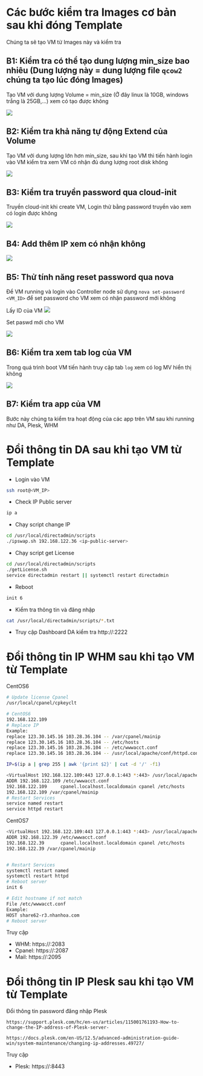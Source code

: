 # Các bước kiểm tra Images cơ bản sau khi đóng Template

Chúng ta sẽ tạo VM từ Images này và kiểm tra 

## B1: Kiểm tra có thể tạo dung lượng min_size bao nhiêu (Dung lượng này = dung lượng file `qcow2` chúng ta tạo lúc đóng Images)

Tạo VM với dung lượng Volume = min_size (Ở đây linux là 10GB, windows trắng là 25GB,...) xem có tạo được không 

![](../images/check_images/vol1.png)

## B2: Kiểm tra khả năng tự động Extend của Volume 

Tạo VM với dung lượng lớn hơn min_size, sau khi tạo VM thì tiến hành login vào VM kiểm tra xem VM có nhận đủ dung lượng root disk không 

![](../images/check_images/vol2.png)

## B3: Kiểm tra truyền password qua cloud-init 

Truyền cloud-init khi create VM, Login thử bằng password truyền vào xem có login được không 

![](../images/check_images/cloud-init.png)

## B4: Add thêm IP xem có nhận không 

![](../images/check_images/addip.png)

## B5: Thử tính năng reset password qua nova

Để VM running và login vào Controller node sử dụng `nova set-password <VM_ID>` để set password cho VM xem có nhận password mới không 

Lấy ID của VM 
![](../images/check_images/id.png)

Set paswd mới cho VM 

![](../images/check_images/setpasswd.png)

## B6: Kiểm tra xem tab log của VM 

Trong quá trình boot VM tiến hành truy cập tab `log` xem có log MV hiển thị không 

![](../images/check_images/log.png)

## B7: Kiểm tra app của VM 

Bước này chúng ta kiểm tra hoạt động của các app trên VM sau khi running như DA, Plesk, WHM

# Đổi thông tin DA sau khi tạo VM từ Template

- Login vào VM 
```sh 
ssh root@<VM_IP>
```

- Check IP Public server 
```sh 
ip a
```

- Chạy script change IP 
```sh 
cd /usr/local/directadmin/scripts
./ipswap.sh 192.168.122.36 <ip-public-server>
```

- Chạy script get License
```sh 
cd /usr/local/directadmin/scripts
./getLicense.sh
service directadmin restart || systemctl restart directadmin
```

- Reboot
```sh 
init 6 
```

- Kiểm tra thông tin và đăng nhập 
```sh 
cat /usr/local/directadmin/scripts/*.txt
```

- Truy cập Dashboard DA kiểm tra 
http://<ip-public-server>:2222

# Đổi thông tin IP WHM sau khi tạo VM từ Template

CentOS6
``` sh
# Update license Cpanel
/usr/local/cpanel/cpkeyclt

# CentOS6
192.168.122.109
# Replace IP
Example: 
replace 123.30.145.16 103.28.36.104 -- /var/cpanel/mainip 
replace 123.30.145.16 103.28.36.104 -- /etc/hosts
replace 123.30.145.16 103.28.36.104 -- /etc/wwwacct.conf
replace 123.30.145.16 103.28.36.104 -- /usr/local/apache/conf/httpd.conf

IP=$(ip a | grep 255 | awk '{print $2}' | cut -d '/' -f1)

<VirtualHost 192.168.122.109:443 127.0.0.1:443 *:443> /usr/local/apache/conf/httpd.conf
ADDR 192.168.122.109 /etc/wwwacct.conf
192.168.122.109		cpanel.localhost.localdomain cpanel /etc/hosts
192.168.122.109 /var/cpanel/mainip
# Restart Services
service named restart
service httpd restart
```

CentOS7 
```sh
<VirtualHost 192.168.122.109:443 127.0.0.1:443 *:443> /usr/local/apache/conf/httpd.conf
ADDR 192.168.122.39 /etc/wwwacct.conf
192.168.122.39		cpanel.localhost.localdomain cpanel /etc/hosts
192.168.122.39 /var/cpanel/mainip


# Restart Services
systemctl restart named
systemctl restart httpd
# Reboot server
init 6 

# Edit hostname if not match
File /etc/wwwacct.conf
Example:
HOST share62-r3.nhanhoa.com
# Reboot server
```

Truy cập 
- WHM: https://<ip-public-server>:2083
- Cpanel: https://<ip-public-server>:2087
- Mail: https://<ip-public-server>:2095

# Đổi thông tin IP Plesk sau khi tạo VM từ Template

Đổi thông tin password đăng nhập Plesk

```
https://support.plesk.com/hc/en-us/articles/115001761193-How-to-change-the-IP-address-of-Plesk-server-

https://docs.plesk.com/en-US/12.5/advanced-administration-guide-win/system-maintenance/changing-ip-addresses.49727/
```

Truy cập 
- Plesk: https://<ip-public-server>:8443

